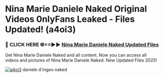 # Nina Marie Daniele Naked Original Videos 0nlyFans Leaked - Files Updated! (a4oi3)

<h3>🔴 CLICK HERE 🌐==►► <a href="https://tinyurl.com/yckcrads" rel="nofollow">Nina Marie Daniele Naked Updated Files</a></h3>

Get Nina Marie Daniele Naked and all content. Now you can access all videos and pictures of Nina Marie Daniele Naked. New Updated Files 2025!

[![a4oi3](https://i.imgur.com/hpKpOFt.gif)](https://tinyurl.com/yckcrads)
daniele d'ingeo naked